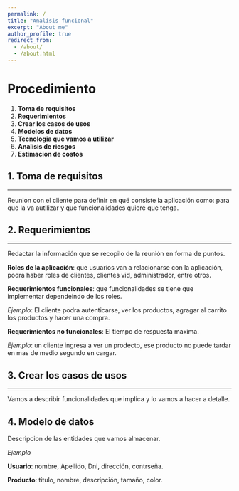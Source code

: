 ```yaml
---
permalink: /
title: "Analisis funcional"
excerpt: "About me"
author_profile: true
redirect_from: 
  - /about/
  - /about.html
---
```


# Procedimiento

1. __Toma de requisitos__
2. __Requerimientos__
3. __Crear los casos de usos__
4. __Modelos de datos__
5. __Tecnologia que vamos a utilizar__
6. __Analisis de riesgos__
7. __Estimacion de costos__

## 1. Toma de requisitos
----
Reunion con el cliente para definir en qué
consiste la aplicación como: para que la va autilizar y que funcionalidades quiere que tenga.


## 2. Requerimientos
-----
Redactar la información que se recopilo de la reunión en forma de puntos.

**Roles de la aplicación**: que usuarios van a relacionarse con la aplicación, podra haber roles de clientes, clientes vid, administrador, entre otros. 

**Requerimientos funcionales**: que funcionalidades se tiene que implementar dependeindo de los roles.

_Ejemplo_: El cliente podra autenticarse, ver los productos, agragar al carrito los productos y hacer una compra.

**Requerimientos no funcionales**:
El tiempo de respuesta maxima.

_Ejemplo_: un cliente ingresa a ver un prodecto, ese producto no puede tardar en mas de medio segundo en cargar.


## 3. Crear los casos de usos
-----
Vamos a describir funcionalidades que implica y lo vamos a hacer a detalle. 

## 4. Modelo de datos
Descripcion de las entidades que vamos almacenar.

_Ejemplo_

__Usuario__: nombre, Apellido, Dni, dirección, contrseña.

__Producto__: titulo, nombre, descripción, tamaño, color.








